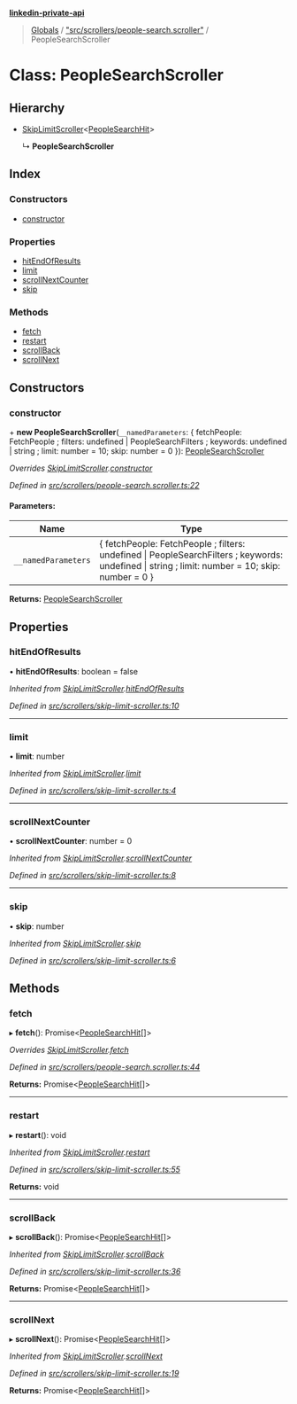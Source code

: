 **[linkedin-private-api](../README.md)**

> [Globals](../globals.md) / ["src/scrollers/people-search.scroller"](../modules/_src_scrollers_people_search_scroller_.md) / PeopleSearchScroller

# Class: PeopleSearchScroller

## Hierarchy

- [SkipLimitScroller](_src_scrollers_skip_limit_scroller_.skiplimitscroller.md)<[PeopleSearchHit](../interfaces/_src_entities_people_search_hit_entity_.peoplesearchhit.md)\>

  ↳ **PeopleSearchScroller**

## Index

### Constructors

- [constructor](_src_scrollers_people_search_scroller_.peoplesearchscroller.md#constructor)

### Properties

- [hitEndOfResults](_src_scrollers_people_search_scroller_.peoplesearchscroller.md#hitendofresults)
- [limit](_src_scrollers_people_search_scroller_.peoplesearchscroller.md#limit)
- [scrollNextCounter](_src_scrollers_people_search_scroller_.peoplesearchscroller.md#scrollnextcounter)
- [skip](_src_scrollers_people_search_scroller_.peoplesearchscroller.md#skip)

### Methods

- [fetch](_src_scrollers_people_search_scroller_.peoplesearchscroller.md#fetch)
- [restart](_src_scrollers_people_search_scroller_.peoplesearchscroller.md#restart)
- [scrollBack](_src_scrollers_people_search_scroller_.peoplesearchscroller.md#scrollback)
- [scrollNext](_src_scrollers_people_search_scroller_.peoplesearchscroller.md#scrollnext)

## Constructors

### constructor

\+ **new PeopleSearchScroller**(`__namedParameters`: { fetchPeople: FetchPeople ; filters: undefined \| PeopleSearchFilters ; keywords: undefined \| string ; limit: number = 10; skip: number = 0 }): [PeopleSearchScroller](_src_scrollers_people_search_scroller_.peoplesearchscroller.md)

_Overrides [SkipLimitScroller](_src_scrollers_skip_limit_scroller_.skiplimitscroller.md).[constructor](_src_scrollers_skip_limit_scroller_.skiplimitscroller.md#constructor)_

_Defined in [src/scrollers/people-search.scroller.ts:22](https://github.com/eilonmore/linkedin-private-api/blob/84c9c15/src/scrollers/people-search.scroller.ts#L22)_

#### Parameters:

| Name                | Type                                                                                                                                            |
| ------------------- | ----------------------------------------------------------------------------------------------------------------------------------------------- |
| `__namedParameters` | { fetchPeople: FetchPeople ; filters: undefined \| PeopleSearchFilters ; keywords: undefined \| string ; limit: number = 10; skip: number = 0 } |

**Returns:** [PeopleSearchScroller](_src_scrollers_people_search_scroller_.peoplesearchscroller.md)

## Properties

### hitEndOfResults

• **hitEndOfResults**: boolean = false

_Inherited from [SkipLimitScroller](_src_scrollers_skip_limit_scroller_.skiplimitscroller.md).[hitEndOfResults](_src_scrollers_skip_limit_scroller_.skiplimitscroller.md#hitendofresults)_

_Defined in [src/scrollers/skip-limit-scroller.ts:10](https://github.com/eilonmore/linkedin-private-api/blob/84c9c15/src/scrollers/skip-limit-scroller.ts#L10)_

---

### limit

• **limit**: number

_Inherited from [SkipLimitScroller](_src_scrollers_skip_limit_scroller_.skiplimitscroller.md).[limit](_src_scrollers_skip_limit_scroller_.skiplimitscroller.md#limit)_

_Defined in [src/scrollers/skip-limit-scroller.ts:4](https://github.com/eilonmore/linkedin-private-api/blob/84c9c15/src/scrollers/skip-limit-scroller.ts#L4)_

---

### scrollNextCounter

• **scrollNextCounter**: number = 0

_Inherited from [SkipLimitScroller](_src_scrollers_skip_limit_scroller_.skiplimitscroller.md).[scrollNextCounter](_src_scrollers_skip_limit_scroller_.skiplimitscroller.md#scrollnextcounter)_

_Defined in [src/scrollers/skip-limit-scroller.ts:8](https://github.com/eilonmore/linkedin-private-api/blob/84c9c15/src/scrollers/skip-limit-scroller.ts#L8)_

---

### skip

• **skip**: number

_Inherited from [SkipLimitScroller](_src_scrollers_skip_limit_scroller_.skiplimitscroller.md).[skip](_src_scrollers_skip_limit_scroller_.skiplimitscroller.md#skip)_

_Defined in [src/scrollers/skip-limit-scroller.ts:6](https://github.com/eilonmore/linkedin-private-api/blob/84c9c15/src/scrollers/skip-limit-scroller.ts#L6)_

## Methods

### fetch

▸ **fetch**(): Promise<[PeopleSearchHit](../interfaces/_src_entities_people_search_hit_entity_.peoplesearchhit.md)[]\>

_Overrides [SkipLimitScroller](_src_scrollers_skip_limit_scroller_.skiplimitscroller.md).[fetch](_src_scrollers_skip_limit_scroller_.skiplimitscroller.md#fetch)_

_Defined in [src/scrollers/people-search.scroller.ts:44](https://github.com/eilonmore/linkedin-private-api/blob/84c9c15/src/scrollers/people-search.scroller.ts#L44)_

**Returns:** Promise<[PeopleSearchHit](../interfaces/_src_entities_people_search_hit_entity_.peoplesearchhit.md)[]\>

---

### restart

▸ **restart**(): void

_Inherited from [SkipLimitScroller](_src_scrollers_skip_limit_scroller_.skiplimitscroller.md).[restart](_src_scrollers_skip_limit_scroller_.skiplimitscroller.md#restart)_

_Defined in [src/scrollers/skip-limit-scroller.ts:55](https://github.com/eilonmore/linkedin-private-api/blob/84c9c15/src/scrollers/skip-limit-scroller.ts#L55)_

**Returns:** void

---

### scrollBack

▸ **scrollBack**(): Promise<[PeopleSearchHit](../interfaces/_src_entities_people_search_hit_entity_.peoplesearchhit.md)[]\>

_Inherited from [SkipLimitScroller](_src_scrollers_skip_limit_scroller_.skiplimitscroller.md).[scrollBack](_src_scrollers_skip_limit_scroller_.skiplimitscroller.md#scrollback)_

_Defined in [src/scrollers/skip-limit-scroller.ts:36](https://github.com/eilonmore/linkedin-private-api/blob/84c9c15/src/scrollers/skip-limit-scroller.ts#L36)_

**Returns:** Promise<[PeopleSearchHit](../interfaces/_src_entities_people_search_hit_entity_.peoplesearchhit.md)[]\>

---

### scrollNext

▸ **scrollNext**(): Promise<[PeopleSearchHit](../interfaces/_src_entities_people_search_hit_entity_.peoplesearchhit.md)[]\>

_Inherited from [SkipLimitScroller](_src_scrollers_skip_limit_scroller_.skiplimitscroller.md).[scrollNext](_src_scrollers_skip_limit_scroller_.skiplimitscroller.md#scrollnext)_

_Defined in [src/scrollers/skip-limit-scroller.ts:19](https://github.com/eilonmore/linkedin-private-api/blob/84c9c15/src/scrollers/skip-limit-scroller.ts#L19)_

**Returns:** Promise<[PeopleSearchHit](../interfaces/_src_entities_people_search_hit_entity_.peoplesearchhit.md)[]\>
